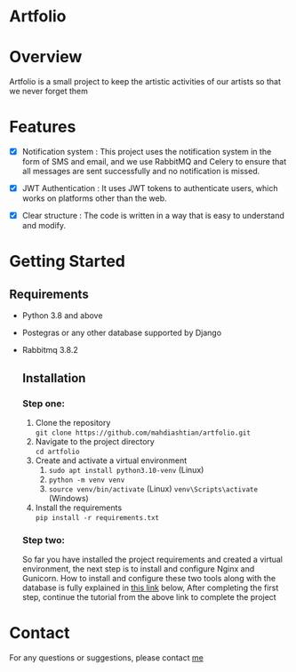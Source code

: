 # Artfolio

# Overview

Artfolio is a small project to keep the artistic activities of our artists so that we never forget them

# Features

- [x] Notification system : This project uses the notification system in the form of SMS and email, and we use RabbitMQ and Celery to ensure that all messages are sent successfully and no notification is missed.
- [x] JWT Authentication : It uses JWT tokens to authenticate users, which works on platforms other than the web.
- [x] Clear structure : The code is written in a way that is easy to understand and modify.


# Getting Started

## Requirements

- Python 3.8 and above
- Postegras or any other database supported by Django
- Rabbitmq 3.8.2

  ## Installation
  ### Step one:
  1. Clone the repository<br/>
   ```git clone https://github.com/mahdiashtian/artfolio.git```
  2. Navigate to the project directory<br/>
   ```cd artfolio```
  3. Create and activate a virtual environment<br/>
      1. ```sudo apt install python3.10-venv``` (Linux)
      2. ```python -m venv venv```
      3. ```source venv/bin/activate``` (Linux)
         ```venv\Scripts\activate``` (Windows)
  4. Install the requirements<br/>
     ```pip install -r requirements.txt```
  ### Step two:
  So far you have installed the project requirements and created a virtual environment, the next step is to install and configure Nginx and Gunicorn.
How to install and configure these two tools along with the database is fully explained in [this link](https://www.digitalocean.com/community/tutorials/how-to-set-up-django-with-postgres-nginx-and-gunicorn-on-ubuntu) below, After completing the first step, continue the tutorial from the above link to complete the project

# Contact
For any questions or suggestions, please contact [me](mailto:mahdiashtian.mo@gmail.com)
